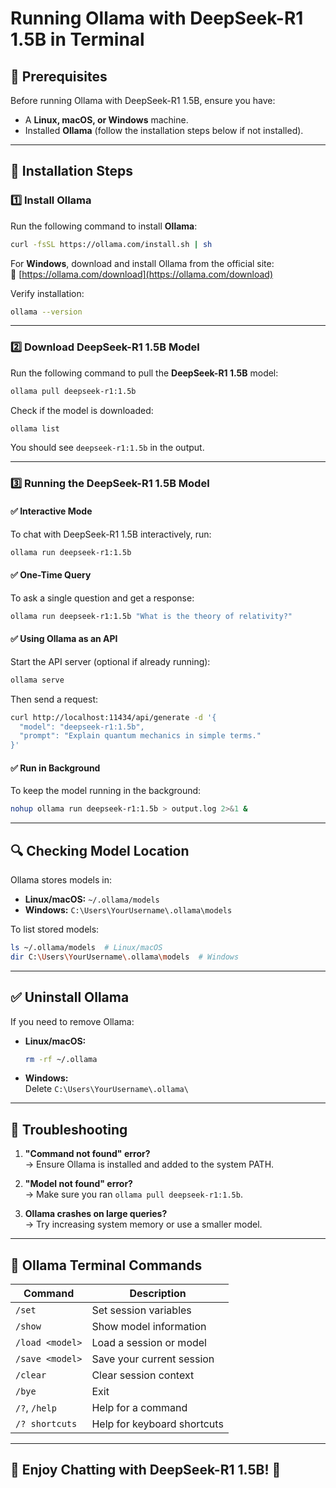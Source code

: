# Running Ollama with DeepSeek-R1 1.5B in Terminal

## 📌 Prerequisites
Before running Ollama with DeepSeek-R1 1.5B, ensure you have:
- A **Linux, macOS, or Windows** machine.
- Installed **Ollama** (follow the installation steps below if not installed).

---

## 🚀 Installation Steps

### 1️⃣ Install Ollama
Run the following command to install **Ollama**:

```sh
curl -fsSL https://ollama.com/install.sh | sh
```

For **Windows**, download and install Ollama from the official site:  
🔗 [https://ollama.com/download](https://ollama.com/download)

Verify installation:
```sh
ollama --version
```

---

### 2️⃣ Download DeepSeek-R1 1.5B Model
Run the following command to pull the **DeepSeek-R1 1.5B** model:

```sh
ollama pull deepseek-r1:1.5b
```

Check if the model is downloaded:

```sh
ollama list
```

You should see `deepseek-r1:1.5b` in the output.

---

### 3️⃣ Running the DeepSeek-R1 1.5B Model

#### ✅ **Interactive Mode**
To chat with DeepSeek-R1 1.5B interactively, run:

```sh
ollama run deepseek-r1:1.5b
```

#### ✅ **One-Time Query**
To ask a single question and get a response:

```sh
ollama run deepseek-r1:1.5b "What is the theory of relativity?"
```

#### ✅ **Using Ollama as an API**
Start the API server (optional if already running):

```sh
ollama serve
```

Then send a request:

```sh
curl http://localhost:11434/api/generate -d '{
  "model": "deepseek-r1:1.5b",
  "prompt": "Explain quantum mechanics in simple terms."
}'
```

#### ✅ **Run in Background**
To keep the model running in the background:

```sh
nohup ollama run deepseek-r1:1.5b > output.log 2>&1 &
```

---

## 🔍 **Checking Model Location**
Ollama stores models in:

- **Linux/macOS:** `~/.ollama/models`
- **Windows:** `C:\Users\YourUsername\.ollama\models`

To list stored models:

```sh
ls ~/.ollama/models  # Linux/macOS
dir C:\Users\YourUsername\.ollama\models  # Windows
```

---

## ✅ **Uninstall Ollama**
If you need to remove Ollama:

- **Linux/macOS:**
  ```sh
  rm -rf ~/.ollama
  ```

- **Windows:**  
  Delete `C:\Users\YourUsername\.ollama\`

---

## 🎯 **Troubleshooting**

1. **"Command not found" error?**  
   → Ensure Ollama is installed and added to the system PATH.

2. **"Model not found" error?**  
   → Make sure you ran `ollama pull deepseek-r1:1.5b`.

3. **Ollama crashes on large queries?**  
   → Try increasing system memory or use a smaller model.

---

## 🔹 **Ollama Terminal Commands**

| Command         | Description |
|----------------|-------------|
| `/set`         | Set session variables |
| `/show`        | Show model information |
| `/load <model>` | Load a session or model |
| `/save <model>` | Save your current session |
| `/clear`       | Clear session context |
| `/bye`         | Exit |
| `/?`, `/help`  | Help for a command |
| `/? shortcuts` | Help for keyboard shortcuts |

---

## 🎉 **Enjoy Chatting with DeepSeek-R1 1.5B!** 🚀

